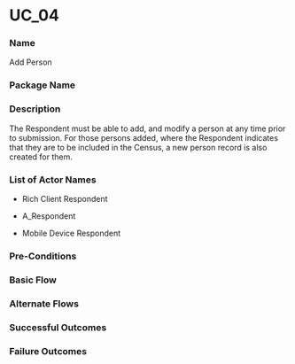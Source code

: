 

# UC_04

### Name

Add Person

### Package Name



### Description

The Respondent must be able to add, and modify a person at any time prior to submission.  For those persons added, where the Respondent indicates that they are to be included in the Census, a new person record is also created for them.

### List of Actor Names


    
- Rich Client Respondent
    
- A_Respondent
    
- Mobile Device Respondent
    



### Pre-Conditions



### Basic Flow



### Alternate Flows



### Successful Outcomes



### Failure Outcomes





